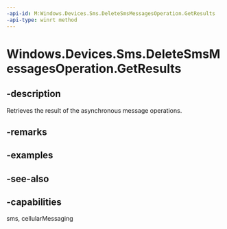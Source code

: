 ----api-id: M:Windows.Devices.Sms.DeleteSmsMessagesOperation.GetResults
-api-type: winrt method
---<!-- Method syntaxpublic void GetResults()--># Windows.Devices.Sms.DeleteSmsMessagesOperation.GetResults## -descriptionRetrieves the result of the asynchronous message operations.## -remarks## -examples## -see-also## -capabilitiessms, cellularMessaging